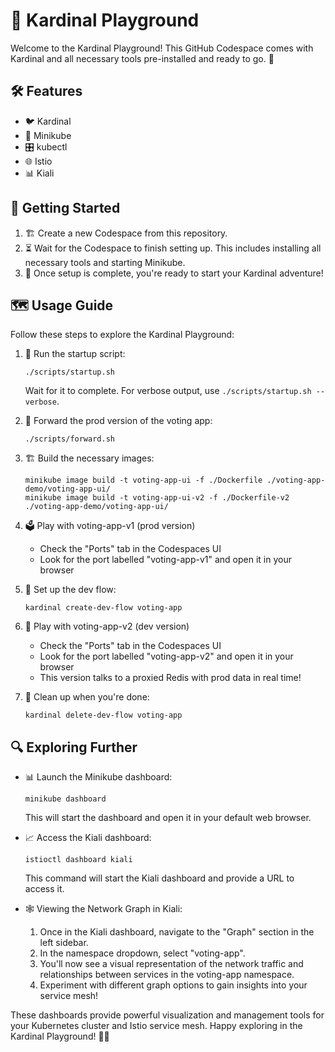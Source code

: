 # 🎡 Kardinal Playground

Welcome to the Kardinal Playground! This GitHub Codespace comes with Kardinal and all necessary tools pre-installed and ready to go. 🚀

## 🛠 Features

- 🐦 Kardinal
- 🚙 Minikube
- 🎛 kubectl
- 🌐 Istio
- 📊 Kiali

## 🚀 Getting Started

1. 🏗 Create a new Codespace from this repository.
2. ⏳ Wait for the Codespace to finish setting up. This includes installing all necessary tools and starting Minikube.
3. 🎉 Once setup is complete, you're ready to start your Kardinal adventure!

## 🗺 Usage Guide

Follow these steps to explore the Kardinal Playground:

1. 🏁 Run the startup script:
   ```
   ./scripts/startup.sh
   ```
   Wait for it to complete. For verbose output, use `./scripts/startup.sh --verbose`.

2. 🚀 Forward the prod version of the voting app:
   ```
   ./scripts/forward.sh
   ```

3. 🏗 Build the necessary images:
   ```
   minikube image build -t voting-app-ui -f ./Dockerfile ./voting-app-demo/voting-app-ui/
   minikube image build -t voting-app-ui-v2 -f ./Dockerfile-v2 ./voting-app-demo/voting-app-ui/
   ```

4. 🗳 Play with voting-app-v1 (prod version)
   - Check the "Ports" tab in the Codespaces UI
   - Look for the port labelled "voting-app-v1" and open it in your browser

5. 🔧 Set up the dev flow:
   ```
   kardinal create-dev-flow voting-app
   ```

6. 🧪 Play with voting-app-v2 (dev version)
   - Check the "Ports" tab in the Codespaces UI
   - Look for the port labelled "voting-app-v2" and open it in your browser
   - This version talks to a proxied Redis with prod data in real time!

7. 🧹 Clean up when you're done:
   ```
   kardinal delete-dev-flow voting-app
   ```

## 🔍 Exploring Further

- 📊 Launch the Minikube dashboard:
  ```
  minikube dashboard
  ```
  This will start the dashboard and open it in your default web browser.

- 📈 Access the Kiali dashboard:
  ```
  istioctl dashboard kiali
  ```
  This command will start the Kiali dashboard and provide a URL to access it.

- 🕸 Viewing the Network Graph in Kiali:
  1. Once in the Kiali dashboard, navigate to the "Graph" section in the left sidebar.
  2. In the namespace dropdown, select "voting-app".
  3. You'll now see a visual representation of the network traffic and relationships between services in the voting-app namespace.
  4. Experiment with different graph options to gain insights into your service mesh!

These dashboards provide powerful visualization and management tools for your Kubernetes cluster and Istio service mesh. Happy exploring in the Kardinal Playground! 🎉🚀